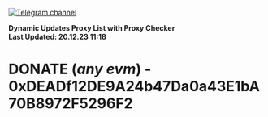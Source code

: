 [![Telegram channel](https://img.shields.io/endpoint?url=https://runkit.io/damiankrawczyk/telegram-badge/branches/master?url=https://t.me/n4z4v0d)](https://t.me/n4z4v0d) 

**Dynamic Updates Proxy List with Proxy Checker**  
**Last Updated: 20.12.23 11:18**

# DONATE (_any evm_) - 0xDEADf12DE9A24b47Da0a43E1bA70B8972F5296F2
